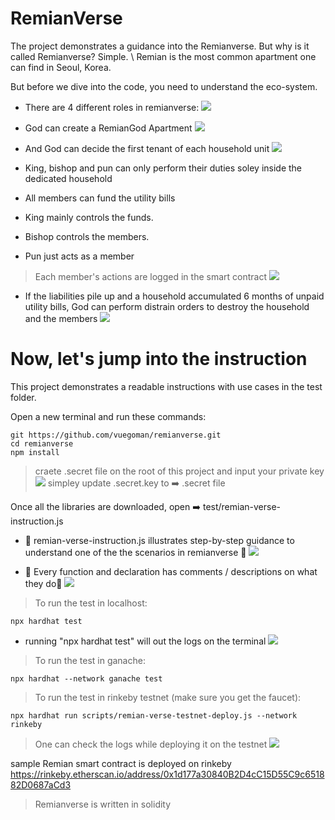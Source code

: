 # RemianVerse

The project demonstrates a guidance into the Remianverse. But why is it called Remianverse? Simple. \ Remian is the most common apartment one can find in Seoul, Korea.

But before we dive into the code, you need to understand the eco-system.

* There are 4 different roles in remianverse:
![](docs/hierarchy.png)

* God can create a RemianGod Apartment
![](docs/remian_god.png)

* And God can decide the first tenant of each household unit
![](docs/household.png)

* King, bishop and pun can only perform their duties soley inside the dedicated household
* All members can fund the utility bills
* King mainly controls the funds. 
* Bishop controls the members. 
* Pun just acts as a member
> Each member's actions are logged in the smart contract
![](docs/household_explained.png)

* If the liabilities pile up and a household accumulated 6 months of unpaid utility bills, God can perform distrain orders to destroy the household and the members
![](docs/distraint.png)

# Now, let's jump into the instruction
This project demonstrates a readable instructions with use cases in the test folder. 

Open a new terminal and run these commands:
```shell
git https://github.com/vuegoman/remianverse.git
cd remianverse
npm install
```

> craete .secret file on the root of this project and input your private key
![](docs/secret.png)
> simpley update .secret.key to ➡️ .secret file

Once all the libraries are downloaded,
open ➡️  test/remian-verse-instruction.js
* 📃 remian-verse-instruction.js illustrates step-by-step guidance to understand one of the the scenarios in remianverse 📄
![](docs/instruction.png)

* 📃 Every function and declaration has comments / descriptions on what they do📄
![](docs/comments.png)

> To run the test in localhost:
```shell
npx hardhat test
```

* running "npx hardhat test" will out the logs on the terminal
![](docs/logs.png)

> To run the test in ganache:
```shell
npx hardhat --network ganache test
```

> To run the test in rinkeby testnet (make sure you get the faucet):
```shell
npx hardhat run scripts/remian-verse-testnet-deploy.js --network rinkeby
```

> One can check the logs while deploying it on the testnet
![](docs/deploy.png)

sample Remian smart contract is deployed on rinkeby
https://rinkeby.etherscan.io/address/0x1d177a30840B2D4cC15D55C9c651882D0687aCd3
> Remianverse is written in solidity